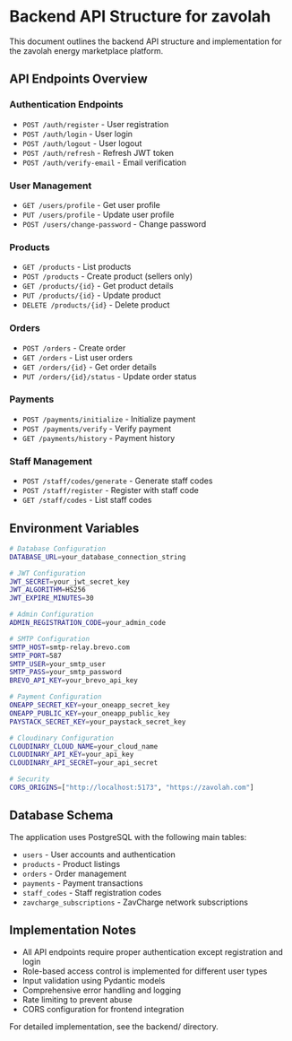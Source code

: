 # Backend API Structure for zavolah

This document outlines the backend API structure and implementation for the zavolah energy marketplace platform.

## API Endpoints Overview

### Authentication Endpoints
- `POST /auth/register` - User registration
- `POST /auth/login` - User login
- `POST /auth/logout` - User logout
- `POST /auth/refresh` - Refresh JWT token
- `POST /auth/verify-email` - Email verification

### User Management
- `GET /users/profile` - Get user profile
- `PUT /users/profile` - Update user profile
- `POST /users/change-password` - Change password

### Products
- `GET /products` - List products
- `POST /products` - Create product (sellers only)
- `GET /products/{id}` - Get product details
- `PUT /products/{id}` - Update product
- `DELETE /products/{id}` - Delete product

### Orders
- `POST /orders` - Create order
- `GET /orders` - List user orders
- `GET /orders/{id}` - Get order details
- `PUT /orders/{id}/status` - Update order status

### Payments
- `POST /payments/initialize` - Initialize payment
- `POST /payments/verify` - Verify payment
- `GET /payments/history` - Payment history

### Staff Management
- `POST /staff/codes/generate` - Generate staff codes
- `POST /staff/register` - Register with staff code
- `GET /staff/codes` - List staff codes

## Environment Variables

```bash
# Database Configuration
DATABASE_URL=your_database_connection_string

# JWT Configuration
JWT_SECRET=your_jwt_secret_key
JWT_ALGORITHM=HS256
JWT_EXPIRE_MINUTES=30

# Admin Configuration
ADMIN_REGISTRATION_CODE=your_admin_code

# SMTP Configuration
SMTP_HOST=smtp-relay.brevo.com
SMTP_PORT=587
SMTP_USER=your_smtp_user
SMTP_PASS=your_smtp_password
BREVO_API_KEY=your_brevo_api_key

# Payment Configuration
ONEAPP_SECRET_KEY=your_oneapp_secret_key
ONEAPP_PUBLIC_KEY=your_oneapp_public_key
PAYSTACK_SECRET_KEY=your_paystack_secret_key

# Cloudinary Configuration
CLOUDINARY_CLOUD_NAME=your_cloud_name
CLOUDINARY_API_KEY=your_api_key
CLOUDINARY_API_SECRET=your_api_secret

# Security
CORS_ORIGINS=["http://localhost:5173", "https://zavolah.com"]
```

## Database Schema

The application uses PostgreSQL with the following main tables:

- `users` - User accounts and authentication
- `products` - Product listings
- `orders` - Order management
- `payments` - Payment transactions
- `staff_codes` - Staff registration codes
- `zavcharge_subscriptions` - ZavCharge network subscriptions

## Implementation Notes

- All API endpoints require proper authentication except registration and login
- Role-based access control is implemented for different user types
- Input validation using Pydantic models
- Comprehensive error handling and logging
- Rate limiting to prevent abuse
- CORS configuration for frontend integration

For detailed implementation, see the backend/ directory.
